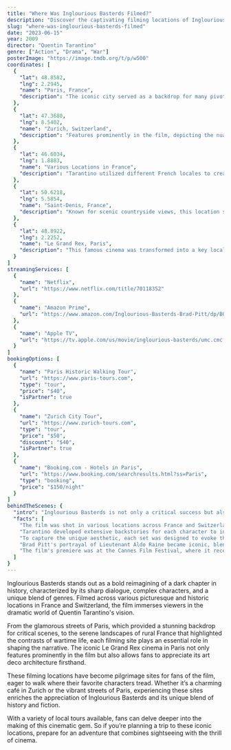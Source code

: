 ```yaml
---
title: "Where Was Inglourious Basterds Filmed?"
description: "Discover the captivating filming locations of Inglourious Basterds, where Quentin Tarantino crafted his unique take on World War II through stunning visuals."
slug: "where-was-inglourious-basterds-filmed"
date: "2023-06-15"
year: 2009
director: "Quentin Tarantino"
genre: ["Action", "Drama", "War"]
posterImage: "https://image.tmdb.org/t/p/w500"
coordinates: [
  { 
    "lat": 48.8582, 
    "lng": 2.2945, 
    "name": "Paris, France", 
    "description": "The iconic city served as a backdrop for many pivotal scenes, showcasing its historic architecture."
  },
  { 
    "lat": 47.3680, 
    "lng": 8.5402, 
    "name": "Zurich, Switzerland", 
    "description": "Features prominently in the film, depicting the nuanced interactions between characters."
  },
  { 
    "lat": 46.6034, 
    "lng": 1.8883, 
    "name": "Various Locations in France", 
    "description": "Tarantino utilized different French locales to create an authentic atmosphere of WWII France."
  },
  { 
    "lat": 50.6218, 
    "lng": 5.5854, 
    "name": "Saint-Denis, France", 
    "description": "Known for scenic countryside views, this location set the stage for many intense moments."
  },
  { 
    "lat": 48.8922, 
    "lng": 2.2252, 
    "name": "Le Grand Rex, Paris", 
    "description": "This famous cinema was transformed into a key locale for the film’s dramatic events."
  }
]
streamingServices: [
  {
    "name": "Netflix",
    "url": "https://www.netflix.com/title/70118352"
  },
  {
    "name": "Amazon Prime",
    "url": "https://www.amazon.com/Inglourious-Basterds-Brad-Pitt/dp/B002OOO232"
  },
  {
    "name": "Apple TV",
    "url": "https://tv.apple.com/us/movie/inglourious-basterds/umc.cmc.2n7n8blm4on3c7tma1vygi4fu"
  }
]
bookingOptions: [
  {
    "name": "Paris Historic Walking Tour",
    "url": "https://www.paris-tours.com",
    "type": "tour",
    "price": "$40",
    "isPartner": true
  },
  {
    "name": "Zurich City Tour",
    "url": "https://www.zurich-tours.com",
    "type": "tour",
    "price": "$50",
    "discount": "$40",
    "isPartner": true
  },
  {
    "name": "Booking.com - Hotels in Paris",
    "url": "https://www.booking.com/searchresults.html?ss=Paris",
    "type": "booking",
    "price": "$150/night"
  }
]
behindTheScenes: {
  "intro": "Inglourious Basterds is not only a critical success but also a visual masterpiece that transports viewers to an alternate history of World War II. Tarantino meticulously selected a variety of stunning locales to bring his ambitious vision to life, blending drama, action, and dark comedy along the way.",
  "facts": [
    "The film was shot in various locations across France and Switzerland, enhancing its period authenticity.",
    "Tarantino developed extensive backstories for each character to inform their design and interactions.",
    "To capture the unique aesthetic, each set was designed to evoke the look and feel of classic World War II films.",
    "Brad Pitt's portrayal of Lieutenant Aldo Raine became iconic, blending humor with a commanding presence.",
    "The film's premiere was at the Cannes Film Festival, where it received accolades and sparked considerable discussion."
  ]
}
---
```


<InglouriousBasterdsGuide />

Inglourious Basterds stands out as a bold reimagining of a dark chapter in history, characterized by its sharp dialogue, complex characters, and a unique blend of genres. Filmed across various picturesque and historic locations in France and Switzerland, the film immerses viewers in the dramatic world of Quentin Tarantino's vision.

From the glamorous streets of Paris, which provided a stunning backdrop for critical scenes, to the serene landscapes of rural France that highlighted the contrasts of wartime life, each filming site plays an essential role in shaping the narrative. The iconic Le Grand Rex cinema in Paris not only features prominently in the film but also allows fans to appreciate its art deco architecture firsthand.

These filming locations have become pilgrimage sites for fans of the film, eager to walk where their favorite characters tread. Whether it’s a charming café in Zurich or the vibrant streets of Paris, experiencing these sites enriches the appreciation of Inglourious Basterds and its unique blend of history and fiction.

With a variety of local tours available, fans can delve deeper into the making of this cinematic gem. So if you’re planning a trip to these iconic locations, prepare for an adventure that combines sightseeing with the thrill of cinema.